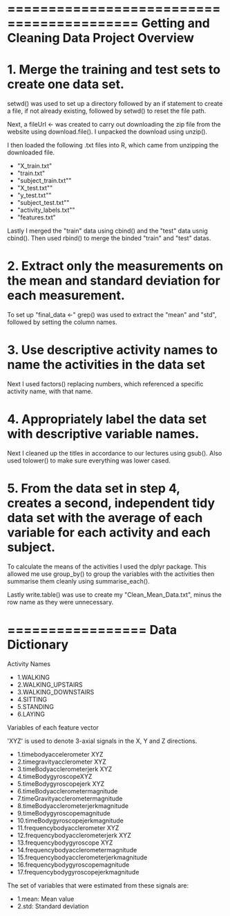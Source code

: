 ==========================================
Getting and Cleaning Data Project Overview
==========================================

# 1. Merge the training and test sets to create one data set.

setwd() was used to set up a directory followed by an if statement to create a file, if not already existing, followed by setwd() to reset the file path. 

Next, a fileUrl <- was created to carry out downloading the zip file from the website using download.file(). I unpacked the download using unzip().

I then loaded the following .txt files into R, which came from unzipping the downloaded file. 
- "X_train.txt"
- "train.txt"
- "subject_train.txt""
- "X_test.txt""
- "y_test.txt""
- "subject_test.txt""
- "activity_labels.txt""
- "features.txt"

Lastly I merged the "train" data using cbind() and the "test" data usnig cbind(). Then used rbind() to merge the binded "train" and "test" datas. 

# 2. Extract only the measurements on the mean and standard deviation for each measurement. 

To set up "final_data <-" grep() was used to extract the "mean" and "std", followed by setting the column names. 

# 3. Use descriptive activity names to name the activities in the data set

Next I used factors() replacing numbers, which referenced a specific activity name, with that name.

# 4. Appropriately label the data set with descriptive variable names.

Next I cleaned up the titles in accordance to our lectures using gsub(). Also used tolower() to make sure everything was lower cased.

# 5. From the data set in step 4, creates a second, independent tidy data set with the average of each variable for each activity and each subject.

To calculate the means of the activities I used the dplyr package. This allowed me use group_by() to group the variables with the activities then summarise them cleanly using summarise_each().
            
Lastly write.table() was use to create my "Clean_Mean_Data.txt", minus the row name as they were unnecessary.   
           

=================
Data Dictionary
=================

Activity Names

- 1.WALKING
- 2.WALKING_UPSTAIRS
- 3.WALKING_DOWNSTAIRS
- 4.SITTING
- 5.STANDING
- 6.LAYING


Variables of each feature vector

'XYZ' is used to denote 3-axial signals in the X, Y and Z directions.

- 1.timebodyaccelerometer XYZ
- 2.timegravityacclerometer XYZ
- 3.timeBodyacclerometerjerk XYZ
- 4.timeBodygyroscopeXYZ
- 5.timeBodygyroscopejerk XYZ
- 6.timeBodyacclerometermagnitude 
- 7.timeGravityacclerometermagnitude 
- 8.timeBodyacclerometerjerkmagnitude 
- 9.timeBodygyroscopemagnitude 
- 10.timeBodygyroscopejerkmagnitude 
- 11.frequencybodyacclerometer XYZ
- 12.frequencybodyacclerometerjerk XYZ
- 13.frequencybodygyroscope XYZ
- 14.frequencybodyacclerometermagnitude 
- 15.frequencybodyacclerometerjerkmagnitude 
- 16.frequencybodygyroscopemagnitude 
- 17.frequencybodygyroscopejerkmagnitude 


The set of variables that were estimated from these signals are: 

- 1.mean: Mean value
- 2.std: Standard deviation

